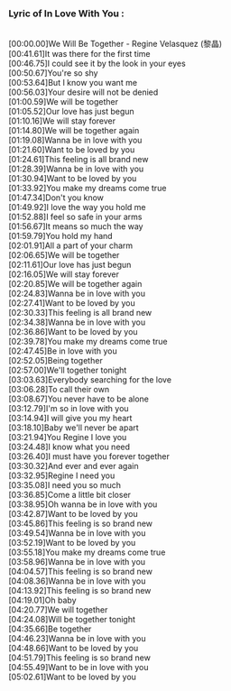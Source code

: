 <h3>Lyric of In Love With You :</h3><p><br>[00:00.00]We Will Be Together - Regine Velasquez (黎晶)
<br>[00:41.61]It was there for the first time
<br>[00:46.75]I could see it by the look in your eyes
<br>[00:50.67]You're so shy
<br>[00:53.64]But I know you want me
<br>[00:56.03]Your desire will not be denied
<br>[01:00.59]We will be together
<br>[01:05.52]Our love has just begun
<br>[01:10.16]We will stay forever
<br>[01:14.80]We will be together again
<br>[01:19.08]Wanna be in love with you
<br>[01:21.60]Want to be loved by you
<br>[01:24.61]This feeling is all brand new
<br>[01:28.39]Wanna be in love with you
<br>[01:30.94]Want to be loved by you
<br>[01:33.92]You make my dreams come true
<br>[01:47.34]Don't you know
<br>[01:49.92]I love the way you hold me
<br>[01:52.88]I feel so safe in your arms
<br>[01:56.67]It means so much the way
<br>[01:59.79]You hold my hand
<br>[02:01.91]All a part of your charm
<br>[02:06.65]We will be together
<br>[02:11.61]Our love has just begun
<br>[02:16.05]We will stay forever
<br>[02:20.85]We will be together again
<br>[02:24.83]Wanna be in love with you
<br>[02:27.41]Want to be loved by you
<br>[02:30.33]This feeling is all brand new
<br>[02:34.38]Wanna be in love with you
<br>[02:36.86]Want to be loved by you
<br>[02:39.78]You make my dreams come true
<br>[02:47.45]Be in love with you
<br>[02:52.05]Being together
<br>[02:57.00]We'll together tonight
<br>[03:03.63]Everybody searching for the love
<br>[03:06.28]To call their own
<br>[03:08.67]You never have to be alone
<br>[03:12.79]I'm so in love with you
<br>[03:14.94]I will give you my heart
<br>[03:18.10]Baby we'll never be apart
<br>[03:21.94]You Regine I love you
<br>[03:24.48]I know what you need
<br>[03:26.40]I must have you forever together
<br>[03:30.32]And ever and ever again
<br>[03:32.95]Regine I need you
<br>[03:35.08]I need you so much
<br>[03:36.85]Come a little bit closer
<br>[03:38.95]Oh wanna be in love with you
<br>[03:42.87]Want to be loved by you
<br>[03:45.86]This feeling is so brand new
<br>[03:49.54]Wanna be in love with you
<br>[03:52.19]Want to be loved by you
<br>[03:55.18]You make my dreams come true
<br>[03:58.96]Wanna be in love with you
<br>[04:04.57]This feeling is so brand new
<br>[04:08.36]Wanna be in love with you
<br>[04:13.92]This feeling is so brand new
<br>[04:19.01]Oh baby
<br>[04:20.77]We will together
<br>[04:24.08]Will be together tonight
<br>[04:35.66]Be together
<br>[04:46.23]Wanna be in love with you
<br>[04:48.66]Want to be loved by you
<br>[04:51.79]This feeling is so brand new
<br>[04:55.49]Want to be in love with you
<br>[05:02.61]Want to be loved by you
</p>